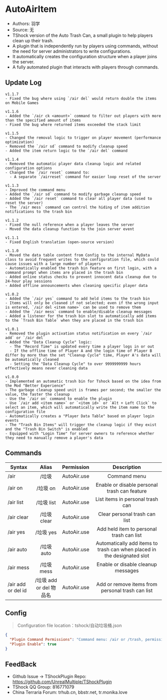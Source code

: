 # AutoAirItem 

- Authors:  羽学
- Source:  无
- TShock version of the Auto Trash Can, a small plugin to help players clean up their trash.
- A plugin that is independently run by players using commands, without the need for server administrators to write configurations.
- It automatically creates the configuration structure when a player joins the server.
- A fully automated plugin that interacts with players through commands.

## Update Log
```
v1.1.7
- Fixed the bug where using `/air del` would return double the items on Mobile Games

v1.1.6
- Added the `/air ck <amount>` command to filter out players with more than the specified amount of items
- Fixed the bug where returned items exceeded the stack limit

v1.1.5
- Changed the removal logic to trigger on player movement (performance optimization)
- Removed the `/air sd` command to modify cleanup speed
- Added the item return logic to the `/air del` command

v1.1.4
- Removed the automatic player data cleanup logic and related configuration options
- Changed the `/air reset` command to:
  - A separate `/airreset` command for easier loop reset of the server

v1.1.3
- Improved the command menu
- Added the `/air sd` command to modify garbage cleanup speed
- Added the `/air reset` command to clear all player data (used to reset the server)
- The `/air mess` command can control the hiding of item addition notifications to the trash bin

v1.1.2
- Fixed the null reference when a player leaves the server
- Moved the data cleanup function to the join server event

v1.1.1
- Fixed English translation (open-source version)

v1.1.0
- Moved the data table content from Config to the internal MyData class to avoid frequent writes to the configuration file, which could cause issues with a large number of players
- Automatically enabled the trash bin feature on first login, with a command prompt when items are placed in the trash bin
- Added online status checks to prevent innocent data cleanup due to 24-hour play sessions
- Added offline announcements when cleaning specific player data

v1.0.2
- Added the `/air yes` command to add held items to the trash bin
- Items will only be cleaned if not selected; even if the wrong input is entered, `/air del <item name>` can be used to remove them
- Added the `/air mess` command to enable/disable cleanup messages
- Added a listener for the trash bin slot to automatically add items to the `Trash Bin Table` when they are placed in the trash bin

v1.0.1
- Removed the plugin activation status notification on every `/air add` or `/air del`
- Added the "Data Cleanup Cycle" logic:
  - The "Record Time" is updated every time a player logs in or out
  - If the offline time of Player A and the login time of Player B differ by more than the set "Cleanup Cycle" time, Player A's data will be automatically cleaned
  - Setting the "Data Cleanup Cycle" to over 9999999999 hours effectively means never cleaning data

v1.0.0
- Implemented an automatic trash bin for Tshock based on the idea from the Mod "Better Experience"
- The garbage cleanup speed unit is frames per second; the smaller the value, the faster the cleanup
- Use the `/air on` command to enable the plugin
- Use `/air add <item name>` or `<item id>` or `Alt + Left Click` to select an item, which will automatically write the item name to the configuration file
- Automatically creates a "Player Data Table" based on player login events
- The "Trash Bin Items" will trigger the cleanup logic if they exist and the "Trash Bin Switch" is enabled
- Equipped with "Login Time" for server owners to reference whether they need to manually remove a player's data
```

## Commands

| Syntax                             | Alias  |       Permission       |                   Description                   |
| ---------------------------------- | :----: | :-------------------: | :---------------------------------------------: |
| /air                               | /垃圾  |     AutoAir.use       |                Command menu                 |
| /air on                            | /垃圾 on |     AutoAir.use       |         Enable or disable personal trash can feature        |
| /air list                          | /垃圾 list |     AutoAir.use       |           List items in personal trash can            |
| /air clear                         | /垃圾 clear |     AutoAir.use       |          Clear personal trash can list          |
| /air yes                           | /垃圾 yes |     AutoAir.use       |          Add held item to personal trash can list          |
| /air auto                          | /垃圾 auto |     AutoAir.use       |         Automatically add items to trash can when placed in the designated slot         |
| /air mess                          | /垃圾 mess |     AutoAir.use       |         Enable or disable cleanup messages         |
| /air add or del id                 | /垃圾 add or del 物品名 |     AutoAir.use       |          Add or remove items from personal trash can list          |

## Config
> Configuration file location：tshock/自动垃圾桶.json
```json
{
  "Plugin Command Permissions": "Command menu: /air or /trash, permission name [AutoAir.use], give players permission: /group addperm default AutoAir.use",
  "Plugin Enable": true
}
```
## FeedBack
- Github Issue -> TShockPlugin Repo: https://github.com/UnrealMultiple/TShockPlugin
- TShock QQ Group: 816771079
- China Terraria Forum: trhub.cn, bbstr.net, tr.monika.love